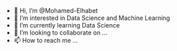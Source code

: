 - 👋 Hi, I’m @Mohamed-Elhabet
- 👀 I’m interested in Data Science and Machine Learning 
- 🌱 I’m currently learning Data Science 
- 💞️ I’m looking to collaborate on ...
- 📫 How to reach me ...

<!---
Mohamed-Elhabet/Mohamed-Elhabet is a ✨ special ✨ repository because its `README.md` (this file) appears on your GitHub profile.
You can click the Preview link to take a look at your changes.
--->
